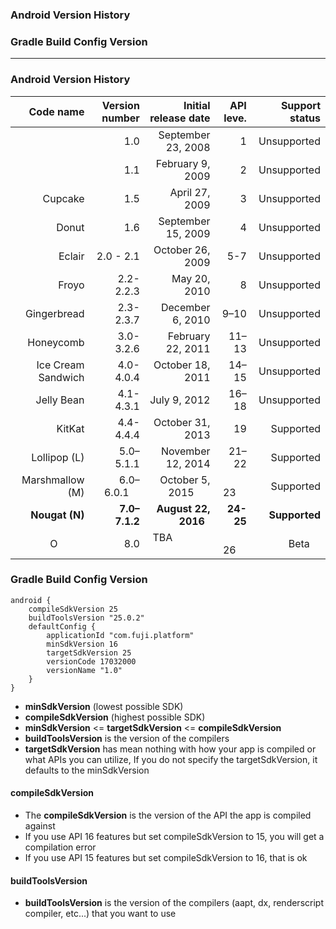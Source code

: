 ### Android Version History
### Gradle Build Config Version

--------------------

### Android Version History

|   Code name	|   Version number	|   Initial release date |   API leve.  |   Support status|
|--: 		    |--:			    |--:                     |--:           |--:              |
|   			|      1.0          | September 23, 2008     |      1       |   Unsupported   |
|   			|      1.1          |February 9, 2009        |      2       |   Unsupported  |
|Cupcake        |      1.5			|  April 27, 2009        |      3       |    Unsupported |
|Donut          |      1.6		    |  September 15, 2009    |      4       |    Unsupported |
|Eclair         |      2.0 - 2.1	|  October 26, 2009      |      5-7     |    Unsupported |
|Froyo          |      2.2-2.2.3	|  May 20, 2010          |       8      |    Unsupported |
|Gingerbread    |      2.3-2.3.7    |  December 6, 2010      |     9–10     |    Unsupported |
|Honeycomb      |      3.0-3.2.6	|  February 22, 2011     |     11–13    |    Unsupported |
|Ice Cream Sandwich|  4.0-4.0.4	    |  October 18, 2011      |     14–15    |    Unsupported |
|Jelly Bean     |      4.1-4.3.1    |  July 9, 2012          |      16–18   |    Unsupported |
|KitKat         |      4.4-4.4.4	|  October 31, 2013      |      19      |    Supported   |
|Lollipop (L)   |      5.0–5.1.1    |  November 12, 2014     |      21–22   |    Supported   |
|Marshmallow (M)|   6.0–6.0.1       |  October 5, 2015       |       23     |    Supported   |
|**Nougat (N)** |  **7.0–7.1.2**    |  **August 22, 2016**   |   **24-25**  | **Supported**  |
|O              |      8.0			|  TBA                   |       26     |    Beta        |


### Gradle Build Config Version
```
android {
    compileSdkVersion 25
    buildToolsVersion "25.0.2"
    defaultConfig {
        applicationId "com.fuji.platform"
        minSdkVersion 16
        targetSdkVersion 25
        versionCode 17032000
        versionName "1.0"
    }
}
```

* **minSdkVersion** (lowest possible SDK)
* **compileSdkVersion** (highest possible SDK)
* **minSdkVersion** <= **targetSdkVersion** <= **compileSdkVersion**
* **buildToolsVersion** is the version of the compilers
* **targetSdkVersion** has mean nothing with how your app is compiled or what APIs you can utilize, If you do not specify the targetSdkVersion, it defaults to the minSdkVersion


#### compileSdkVersion

* The **compileSdkVersion** is the version of the API the app is compiled against
* If you use API 16 features but set compileSdkVersion to 15, you will get a compilation error
* If you use API 15 features but set compileSdkVersion to 16, that is ok
  
#### buildToolsVersion

* **buildToolsVersion** is the version of the compilers (aapt, dx, renderscript compiler, etc...) that you want to use



